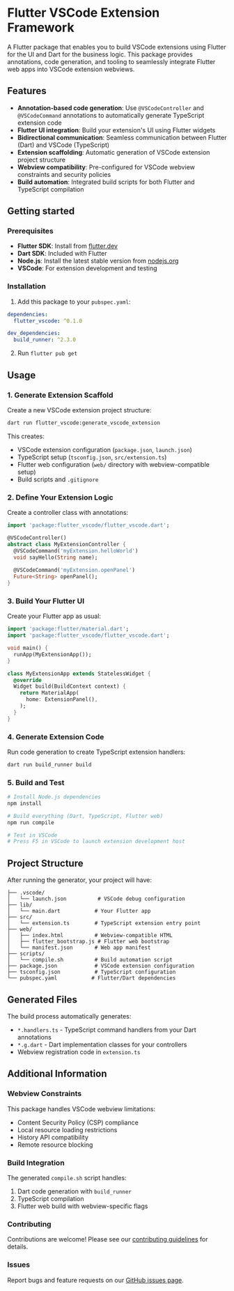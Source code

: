 # Flutter VSCode Extension Framework

A Flutter package that enables you to build VSCode extensions using Flutter for the UI and Dart for the business logic. This package provides annotations, code generation, and tooling to seamlessly integrate Flutter web apps into VSCode extension webviews.

## Features

- **Annotation-based code generation**: Use `@VSCodeController` and `@VSCodeCommand` annotations to automatically generate TypeScript extension code
- **Flutter UI integration**: Build your extension's UI using Flutter widgets
- **Bidirectional communication**: Seamless communication between Flutter (Dart) and VSCode (TypeScript)
- **Extension scaffolding**: Automatic generation of VSCode extension project structure
- **Webview compatibility**: Pre-configured for VSCode webview constraints and security policies
- **Build automation**: Integrated build scripts for both Flutter and TypeScript compilation

## Getting started

### Prerequisites

- **Flutter SDK**: Install from [flutter.dev](https://flutter.dev/docs/get-started/install)
- **Dart SDK**: Included with Flutter
- **Node.js**: Install the latest stable version from [nodejs.org](https://nodejs.org/)
- **VSCode**: For extension development and testing

### Installation

1. Add this package to your `pubspec.yaml`:

```yaml
dependencies:
  flutter_vscode: ^0.1.0

dev_dependencies:
  build_runner: ^2.3.0
```

2. Run `flutter pub get`

## Usage

### 1. Generate Extension Scaffold

Create a new VSCode extension project structure:

```bash
dart run flutter_vscode:generate_vscode_extension
```

This creates:
- VSCode extension configuration (`package.json`, `launch.json`)
- TypeScript setup (`tsconfig.json`, `src/extension.ts`)
- Flutter web configuration (`web/` directory with webview-compatible setup)
- Build scripts and `.gitignore`

### 2. Define Your Extension Logic

Create a controller class with annotations:

```dart
import 'package:flutter_vscode/flutter_vscode.dart';

@VSCodeController()
abstract class MyExtensionController {
  @VSCodeCommand('myExtension.helloWorld')
  void sayHello(String name);
  
  @VSCodeCommand('myExtension.openPanel')
  Future<String> openPanel();
}
```

### 3. Build Your Flutter UI

Create your Flutter app as usual:

```dart
import 'package:flutter/material.dart';
import 'package:flutter_vscode/flutter_vscode.dart';

void main() {
  runApp(MyExtensionApp());
}

class MyExtensionApp extends StatelessWidget {
  @override
  Widget build(BuildContext context) {
    return MaterialApp(
      home: ExtensionPanel(),
    );
  }
}
```

### 4. Generate Extension Code

Run code generation to create TypeScript extension handlers:

```bash
dart run build_runner build
```

### 5. Build and Test

```bash
# Install Node.js dependencies
npm install

# Build everything (Dart, TypeScript, Flutter web)
npm run compile

# Test in VSCode
# Press F5 in VSCode to launch extension development host
```

## Project Structure

After running the generator, your project will have:

```
├── .vscode/
│   └── launch.json          # VSCode debug configuration
├── lib/
│   └── main.dart           # Your Flutter app
├── src/
│   └── extension.ts        # TypeScript extension entry point
├── web/
│   ├── index.html          # Webview-compatible HTML
│   ├── flutter_bootstrap.js # Flutter web bootstrap
│   └── manifest.json       # Web app manifest
├── scripts/
│   └── compile.sh          # Build automation script
├── package.json            # VSCode extension configuration
├── tsconfig.json           # TypeScript configuration
└── pubspec.yaml           # Flutter/Dart dependencies
```

## Generated Files

The build process automatically generates:
- `*.handlers.ts` - TypeScript command handlers from your Dart annotations
- `*.g.dart` - Dart implementation classes for your controllers
- Webview registration code in `extension.ts`

## Additional Information

### Webview Constraints

This package handles VSCode webview limitations:
- Content Security Policy (CSP) compliance
- Local resource loading restrictions
- History API compatibility
- Remote resource blocking

### Build Integration

The generated `compile.sh` script handles:
1. Dart code generation with `build_runner`
2. TypeScript compilation
3. Flutter web build with webview-specific flags

### Contributing

Contributions are welcome! Please see our [contributing guidelines](CONTRIBUTING.md) for details.

### Issues

Report bugs and feature requests on our [GitHub issues page](https://github.com/your-repo/flutter_vscode/issues).
